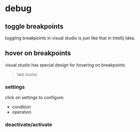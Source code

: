 # debug

## toggle breakpoints
toggling breakpoints in visual studio is just like that in Intellij Idea.

## hover on breakpoints
visual studio has special design for hovering on breakpoints
> two icons:
### settings
click on settings to configure:
- condition
- operation
### deactivate/activate
